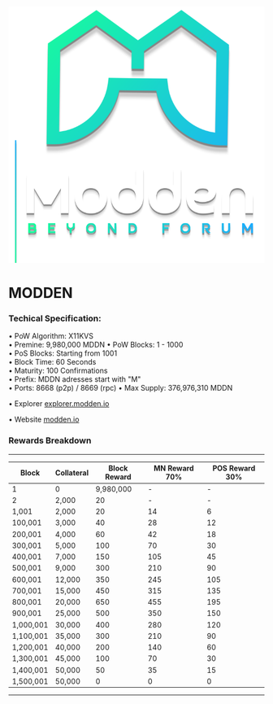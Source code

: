 ![](share/pixmaps/modden_splash.png)

MODDEN
=====================================

### Techical Specification:

• PoW Algorithm: X11KVS  
• Premine: 9,980,000 MDDN
• PoW Blocks: 1 - 1000  
• PoS Blocks: Starting from 1001  
• Block Time: 60 Seconds    
• Maturity: 100 Confirmations  
• Prefix: MDDN adresses start with "M"  
• Ports: 8668 (p2p) / 8669 (rpc)
• Max Supply: 376,976,310 MDDN

• Explorer [explorer.modden.io](https://explorer.modden.io/)

• Website [modden.io](https://modden.io/)

### Rewards Breakdown

---

|   Block   | Collateral  | Block Reward   | MN Reward 70% | POS Reward 30% |
| --------- | ----------- | -------------- | ------------- | -------------- |
| 1         | 0           | 9,980,000      | \-            | \-             |
| 2         | 2,000       | 20             | \-            | \-             |
| 1,001     | 2,000       | 20             | 14            | 6              |
| 100,001   | 3,000       | 40             | 28            | 12             |
| 200,001   | 4,000       | 60             | 42            | 18             |
| 300,001   | 5,000       | 100            | 70            | 30             |
| 400,001   | 7,000       | 150            | 105           | 45             |
| 500,001   | 9,000       | 300            | 210           | 90             |
| 600,001   | 12,000      | 350            | 245           | 105            |
| 700,001   | 15,000      | 450            | 315           | 135            |
| 800,001   | 20,000      | 650            | 455           | 195            |
| 900,001   | 25,000      | 500            | 350           | 150            |
| 1,000,001 | 30,000      | 400            | 280           | 120            |
| 1,100,001 | 35,000      | 300            | 210           | 90             |
| 1,200,001 | 40,000      | 200            | 140           | 60             |
| 1,300,001 | 45,000      | 100            | 70            | 30             |
| 1,400,001 | 50,000      | 50             | 35            | 15             |
| 1,500,001 | 50,000      | 0              | 0             | 0              |

---
